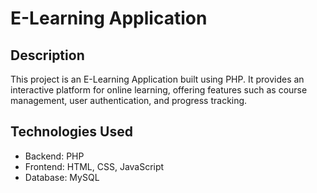 # **E-Learning Application**

## Description
   This project is an E-Learning Application built using PHP. It provides an interactive platform for online learning, offering features such as course management, user authentication, and progress tracking.

## Technologies Used

   - Backend: PHP
   - Frontend: HTML, CSS, JavaScript
   - Database: MySQL

